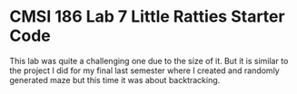 # CMSI 186 Lab 7 Little Ratties Starter Code

This lab was quite a challenging one due to the size of it. But it is similar to the project I did for my final last semester where I created and randomly generated maze but this time it was about backtracking.
